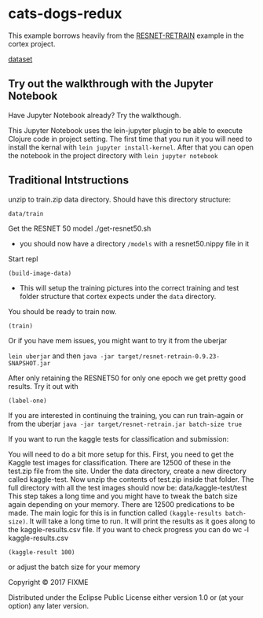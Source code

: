 # cats-dogs-redux


This example borrows heavily from the [RESNET-RETRAIN](https://github.com/thinktopic/cortex/tree/master/examples/resnet-retrain) example in the cortex project.


[dataset](https://www.kaggle.com/c/dogs-vs-cats-redux-kernels-edition/data)


## Try out the walkthrough with the Jupyter Notebook

Have Jupyter Notebook already? Try the walkthough.

This Jupyter Notebook uses the lein-jupyter plugin to be able to execute Clojure code in project setting. The first time that you run it you will need to install the kernal with `lein jupyter install-kernel`. After that you can open the notebook in the project directory with `lein jupyter notebook`


## Traditional Intstructions

unzip to train.zip data directory.  Should have this directory structure:

```
data/train
```

Get the RESNET 50 model
./get-resnet50.sh 

- you should now have a directory `/models` with a resnet50.nippy file in it

Start repl

```
(build-image-data)
```
- This will setup the training pictures into the correct training and test folder structure that cortex expects under the `data` directory.

You should be ready to train now.


```
(train)
```

Or if you have mem issues, you might want to try it from the uberjar

`lein uberjar` and then `java -jar target/resnet-retrain-0.9.23-SNAPSHOT.jar`

After only retaining the RESNET50 for only one epoch we get pretty good results. Try it out with

```
(label-one)
```


If you are interested in continuing the training, you can run train-again or from the uberjar `java -jar target/resnet-retrain.jar batch-size true`


If you want to run the kaggle tests for classification and submission:

You will need to do a bit more setup for this. First, you need to get the Kaggle test images for classification. There are 12500 of these in the test.zip file from the site. Under the data directory, create a new directory called kaggle-test. Now unzip the contents of test.zip inside that folder. The full directory with all the test images should now be:
data/kaggle-test/test
This step takes a long time and you might have to tweak the batch size again depending on your memory. There are 12500 predications to be made. The main logic for this is in function called `(kaggle-results batch-size)`. It will take a long time to run. It will print the results as it goes along to the kaggle-results.csv file. If you want to check progress you can do wc -l kaggle-results.csv

```
(kaggle-result 100)
```
or adjust the batch size for your memory


Copyright © 2017 FIXME

Distributed under the Eclipse Public License either version 1.0 or (at
your option) any later version.
